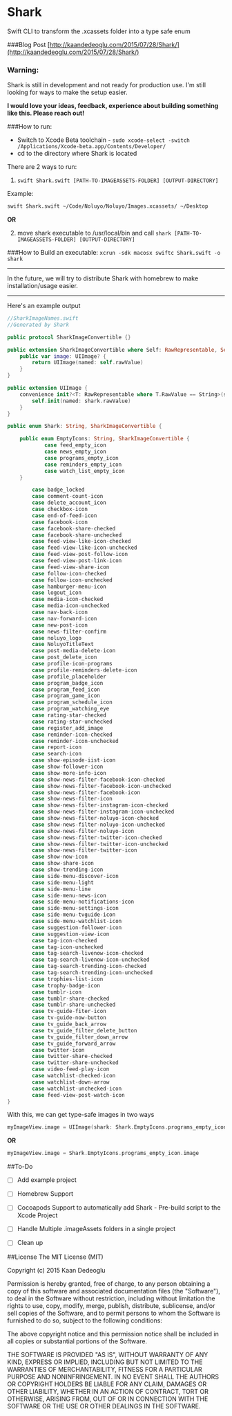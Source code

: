 # Shark
Swift CLI to transform the .xcassets folder into a type safe enum

###Blog Post
[http://kaandedeoglu.com/2015/07/28/Shark/](http://kaandedeoglu.com/2015/07/28/Shark/)

### Warning:
Shark is still in development and not ready for production use. I'm still looking for ways to make the setup easier.

**I would love your ideas, feedback, experience about building something like this. Please reach out!**

###How to run:

- Switch to Xcode Beta toolchain - `sudo xcode-select -switch /Applications/Xcode-beta.app/Contents/Developer/`
- cd to the directory where Shark is located

There are 2 ways to run:

1. `swift Shark.swift [PATH-TO-IMAGEASSETS-FOLDER] [OUTPUT-DIRECTORY]`

Example:
```bash 
swift Shark.swift ~/Code/Noluyo/Noluyo/Images.xcassets/ ~/Desktop
```
 
**OR**

2. move shark executable to /usr/local/bin and call `shark [PATH-TO-IMAGEASSETS-FOLDER] [OUTPUT-DIRECTORY]`


###How to Build an executable:
 `xcrun -sdk macosx swiftc Shark.swift -o shark`

---

In the future, we will try to distribute Shark with homebrew to make installation/usage easier.

---

Here's an example output

```swift 
//SharkImageNames.swift
//Generated by Shark

public protocol SharkImageConvertible {}

public extension SharkImageConvertible where Self: RawRepresentable, Self.RawValue == String {
    public var image: UIImage? {
        return UIImage(named: self.rawValue)
    }
}

public extension UIImage {
    convenience init?<T: RawRepresentable where T.RawValue == String>(shark: T) {
        self.init(named: shark.rawValue)
    }
}

public enum Shark: String, SharkImageConvertible {

    public enum EmptyIcons: String, SharkImageConvertible {
            case feed_empty_icon
            case news_empty_icon
            case programs_empty_icon
            case reminders_empty_icon
            case watch_list_empty_icon
    }

        case badge_locked
        case comment-count-icon
        case delete_account_icon
        case checkbox-icon
        case end-of-feed-icon
        case facebook-icon
        case facebook-share-checked
        case facebook-share-unchecked
        case feed-view-like-icon-checked
        case feed-view-like-icon-unchecked
        case feed-view-post-follow-icon
        case feed-view-post-link-icon
        case feed-view-share-icon
        case follow-icon-checked
        case follow-icon-unchecked
        case hamburger-menu-icon
        case logout_icon
        case media-icon-checked
        case media-icon-unchecked
        case nav-back-icon
        case nav-forward-icon
        case new-post-icon
        case news-filter-confirm
        case noluyo_logo
        case NoluyoTitleText
        case post-media-delete-icon
        case post_delete_icon
        case profile-icon-programs
        case profile-reminders-delete-icon
        case profile_placeholder
        case program_badge_icon
        case program_feed_icon
        case program_game_icon
        case program_schedule_icon
        case program_watching_eye
        case rating-star-checked
        case rating-star-unchecked
        case register_add_image
        case reminder-icon-checked
        case reminder-icon-unchecked
        case report-icon
        case search-icon
        case show-episode-iist-icon
        case show-follower-icon
        case show-more-info-icon
        case show-news-filter-facebook-icon-checked
        case show-news-filter-facebook-icon-unchecked
        case show-news-filter-facebook-icon
        case show-news-filter-icon
        case show-news-filter-instagram-icon-checked
        case show-news-filter-instagram-icon-unchecked
        case show-news-filter-noluyo-icon-checked
        case show-news-filter-noluyo-icon-unchecked
        case show-news-filter-noluyo-icon
        case show-news-filter-twitter-icon-checked
        case show-news-filter-twitter-icon-unchecked
        case show-news-filter-twitter-icon
        case show-now-icon
        case show-share-icon
        case show-trending-icon
        case side-menu-discover-icon
        case side-menu-light
        case side-menu-line
        case side-menu-news-icon
        case side-menu-notifications-icon
        case side-menu-settings-icon
        case side-menu-tvguide-icon
        case side-menu-watchlist-icon
        case suggestion-follower-icon
        case suggestion-view-icon
        case tag-icon-checked
        case tag-icon-unchecked
        case tag-search-livenow-icon-checked
        case tag-search-livenow-icon-unchecked
        case tag-search-trending-icon-checked
        case tag-search-trending-icon-unchecked
        case trophies-list-icon
        case trophy-badge-icon
        case tumblr-icon
        case tumblr-share-checked
        case tumblr-share-unchecked
        case tv-guide-fiter-icon
        case tv-guide-now-button
        case tv_guide_back_arrow
        case tv_guide_filter_delete_button
        case tv_guide_filter_down_arrow
        case tv_guide_forward_arrow
        case twitter-icon
        case twitter-share-checked
        case twitter-share-unchecked
        case video-feed-play-icon
        case watchlist-checked-icon
        case watchlist-down-arrow
        case watchlist-unchecked-icon
        case feed-view-post-watch-icon
}
```

With this, we can get type-safe images in two ways

```swift
myImageView.image = UIImage(shark: Shark.EmptyIcons.programs_empty_icon)
```
**OR**
```swift
myImageView.image = Shark.EmptyIcons.programs_empty_icon.image
```


##To-Do
- [ ] Add example project
- [ ] Homebrew Support
- [ ] Cocoapods Support to automatically add Shark - Pre-build script to the Xcode Project
- [ ] Handle Multiple .imageAssets folders in a single project
- [ ] Clean up


##License
The MIT License (MIT)

Copyright (c) 2015 Kaan Dedeoglu

Permission is hereby granted, free of charge, to any person obtaining a copy
of this software and associated documentation files (the "Software"), to deal
in the Software without restriction, including without limitation the rights
to use, copy, modify, merge, publish, distribute, sublicense, and/or sell
copies of the Software, and to permit persons to whom the Software is
furnished to do so, subject to the following conditions:

The above copyright notice and this permission notice shall be included in all
copies or substantial portions of the Software.

THE SOFTWARE IS PROVIDED "AS IS", WITHOUT WARRANTY OF ANY KIND, EXPRESS OR
IMPLIED, INCLUDING BUT NOT LIMITED TO THE WARRANTIES OF MERCHANTABILITY,
FITNESS FOR A PARTICULAR PURPOSE AND NONINFRINGEMENT. IN NO EVENT SHALL THE
AUTHORS OR COPYRIGHT HOLDERS BE LIABLE FOR ANY CLAIM, DAMAGES OR OTHER
LIABILITY, WHETHER IN AN ACTION OF CONTRACT, TORT OR OTHERWISE, ARISING FROM,
OUT OF OR IN CONNECTION WITH THE SOFTWARE OR THE USE OR OTHER DEALINGS IN THE
SOFTWARE.
